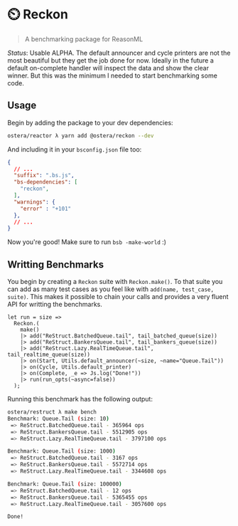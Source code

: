 # :timer_clock: Reckon
> A benchmarking package for ReasonML

*Status*: Usable ALPHA. The default announcer and cycle printers are not the
most beautiful but they get the job done for now. Ideally in the future a
default on-complete handler will inspect the data and show the clear winner. But
this was the minimum I needed to start benchmarking some code.

## Usage

Begin by adding the package to your dev dependencies:

```sh
ostera/reactor λ yarn add @ostera/reckon --dev
```

And including it in your `bsconfig.json` file too:

```json
{
  // ...
  "suffix": ".bs.js",
  "bs-dependencies": [
    "reckon",
  ],
  "warnings": {
    "error" : "+101"
  },
  // ... 
}
```

Now you're good! Make sure to run `bsb -make-world` :)

## Writting Benchmarks

You begin by creating a `Reckon` suite with `Reckon.make()`. To that suite you
can add as many test cases as you feel like with `add(name, test_case, suite)`.
This makes it possible to chain your calls and provides a very fluent API for
writting the benchmarks.

```reason
let run = size =>
  Reckon.(
    make()
    |> add("ReStruct.BatchedQueue.tail", tail_batched_queue(size))
    |> add("ReStruct.BankersQueue.tail", tail_bankers_queue(size))
    |> add("ReStruct.Lazy.RealTimeQueue.tail", tail_realtime_queue(size))
    |> on(Start, Utils.default_announcer(~size, ~name="Queue.Tail"))
    |> on(Cycle, Utils.default_printer)
    |> on(Complete, _e => Js.log("Done!"))
    |> run(run_opts(~async=false))
  );
```

Running this benchmark has the following output:

```sh
ostera/restruct λ make bench
Benchmark: Queue.Tail (size: 10)
 => ReStruct.BatchedQueue.tail - 365964 ops
 => ReStruct.BankersQueue.tail - 5512905 ops
 => ReStruct.Lazy.RealTimeQueue.tail - 3797100 ops

Benchmark: Queue.Tail (size: 1000)
 => ReStruct.BatchedQueue.tail - 3167 ops
 => ReStruct.BankersQueue.tail - 5572714 ops
 => ReStruct.Lazy.RealTimeQueue.tail - 3344608 ops

Benchmark: Queue.Tail (size: 100000)
 => ReStruct.BatchedQueue.tail - 12 ops
 => ReStruct.BankersQueue.tail - 5365455 ops
 => ReStruct.Lazy.RealTimeQueue.tail - 3057600 ops

Done!
```
